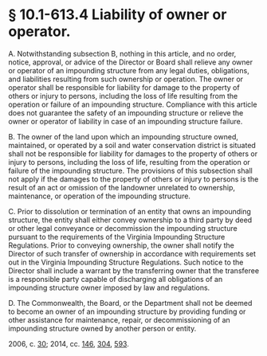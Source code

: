 # § 10.1-613.4 Liability of owner or operator.

<p>A. Notwithstanding subsection B, nothing in this article, and no order, notice, approval, or advice of the Director or Board shall relieve any owner or operator of an impounding structure from any legal duties, obligations, and liabilities resulting from such ownership or operation. The owner or operator shall be responsible for liability for damage to the property of others or injury to persons, including the loss of life resulting from the operation or failure of an impounding structure. Compliance with this article does not guarantee the safety of an impounding structure or relieve the owner or operator of liability in case of an impounding structure failure.</p><p>B. The owner of the land upon which an impounding structure owned, maintained, or operated by a soil and water conservation district is situated shall not be responsible for liability for damages to the property of others or injury to persons, including the loss of life, resulting from the operation or failure of the impounding structure. The provisions of this subsection shall not apply if the damages to the property of others or injury to persons is the result of an act or omission of the landowner unrelated to ownership, maintenance, or operation of the impounding structure.</p><p>C. Prior to dissolution or termination of an entity that owns an impounding structure, the entity shall either convey ownership to a third party by deed or other legal conveyance or decommission the impounding structure pursuant to the requirements of the Virginia Impounding Structure Regulations. Prior to conveying ownership, the owner shall notify the Director of such transfer of ownership in accordance with requirements set out in the Virginia Impounding Structure Regulations. Such notice to the Director shall include a warrant by the transferring owner that the transferee is a responsible party capable of discharging all obligations of an impounding structure owner imposed by law and regulations.</p><p>D. The Commonwealth, the Board, or the Department shall not be deemed to become an owner of an impounding structure by providing funding or other assistance for maintenance, repair, or decommissioning of an impounding structure owned by another person or entity.</p><p>2006, c. <a href='http://lis.virginia.gov/cgi-bin/legp604.exe?061+ful+CHAP0030'>30</a>; 2014, cc. <a href='http://lis.virginia.gov/cgi-bin/legp604.exe?141+ful+CHAP0146'>146</a>, <a href='http://lis.virginia.gov/cgi-bin/legp604.exe?141+ful+CHAP0304'>304</a>, <a href='http://lis.virginia.gov/cgi-bin/legp604.exe?141+ful+CHAP0593'>593</a>.</p>